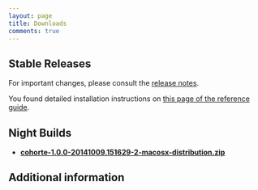 ```yaml
---
layout: page
title: Downloads
comments: true
---
```


## Stable Releases

<div id="download_releases">
</div>

For important changes, please consult the [release notes](#).

You found detailed installation instructions on [this page of the reference guide](../documentation/reference-guide/setup.html).

## Night Builds

<ul>
<li><b><a href="http://repo.isandlatech.com/maven/snapshots/org/cohorte/platforms/cohorte/1.0.0-SNAPSHOT/cohorte-1.0.0-20141009.151629-2-macosx-distribution.zip">cohorte-1.0.0-20141009.151629-2-macosx-distribution.zip</a></b></li>
</ul>
<div id="download_night_builds">
</div>

## Additional information



